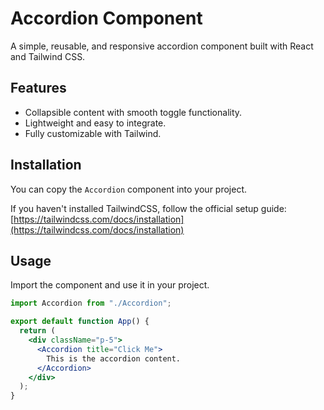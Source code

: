 # Accordion Component

A simple, reusable, and responsive accordion component built with React and Tailwind CSS.

## Features
- Collapsible content with smooth toggle functionality.
- Lightweight and easy to integrate.
- Fully customizable with Tailwind.

## Installation
You can copy the `Accordion` component into your project.

If you haven't installed TailwindCSS, follow the official setup guide:  
[https://tailwindcss.com/docs/installation](https://tailwindcss.com/docs/installation)

## Usage
Import the component and use it in your project.

```jsx
import Accordion from "./Accordion";

export default function App() {
  return (
    <div className="p-5">
      <Accordion title="Click Me">
        This is the accordion content.
      </Accordion>
    </div>
  );
}
